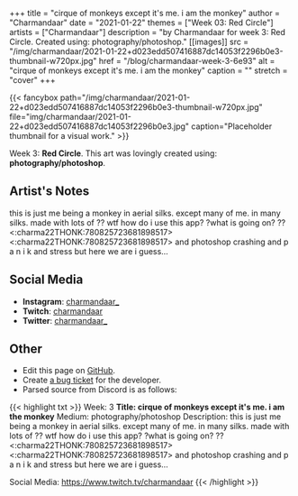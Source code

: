 +++
title =       "cirque of monkeys except it's me. i am the monkey"
author =      "Charmandaar"
date =        "2021-01-22"
themes =      ["Week 03: Red Circle"]
artists =     ["Charmandaar"]
description = "by Charmandaar for week 3: Red Circle. Created using: photography/photoshop."
[[images]]
      src = "/img/charmandaar/2021-01-22+d023edd507416887dc14053f2296b0e3-thumbnail-w720px.jpg"
      href = "/blog/charmandaar-week-3-6e93"
      alt = "cirque of monkeys except it's me. i am the monkey"
      caption = ""
      stretch = "cover"
+++


{{< fancybox path="/img/charmandaar/2021-01-22+d023edd507416887dc14053f2296b0e3-thumbnail-w720px.jpg" file="img/charmandaar/2021-01-22+d023edd507416887dc14053f2296b0e3.jpg" caption="Placeholder thumbnail for a visual work." >}}


Week 3: **Red Circle**. This art was lovingly created using: **photography/photoshop**.

## Artist's Notes

this is just me being a monkey in aerial silks. except many of me. in many silks. made with lots of ?? wtf how do i use this app? ?what is going on? ?? <:charma22THONK:780825723681898517> <:charma22THONK:780825723681898517> and photoshop crashing and p a n i k and stress but here we are i guess…

## Social Media

- **Instagram**: <a href='https://instagram.com/charmandaar_' target='_blank'>charmandaar_</a>
- **Twitch**: <a href='https://twitch.tv/charmandaar' target='_blank'>charmandaar</a>
- **Twitter**: <a href='https://twitter.com/charmandaar_' target='_blank'>charmandaar_</a>

## Other

- Edit this page on [GitHub](https://github.com/teaminkling/web-refresh/edit/main/content/blog/charmandaar-week-3-6e93.md).
- Create [a bug ticket](https://github.com/teaminkling/web-refresh/issues/new?assignees=&labels=bug&template=problem-report.md&title=) for the developer.
- Parsed source from Discord is as follows:

{{< highlight txt >}}
Week: 3
**Title: cirque of monkeys except it's me. i am the monkey**
Medium: photography/photoshop
Description: this is just me being a monkey in aerial silks. except many of me. in many silks. made with lots of ?? wtf how do i use this app? ?what is going on? ?? <:charma22THONK:780825723681898517> <:charma22THONK:780825723681898517> and photoshop crashing and p a n i k and stress but here we are i guess…

Social Media: https://www.twitch.tv/charmandaar
{{< /highlight >}}
